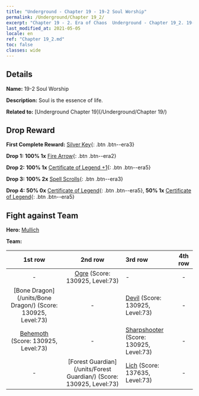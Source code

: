 ```yaml
---
title: "Underground - Chapter 19 - 19-2 Soul Worship"
permalink: /Underground/Chapter 19_2/
excerpt: "Chapter 19 - 2. Era of Chaos  Underground - Chapter 19_2. 19-2 Soul Worship"
last_modified_at: 2021-05-05
locale: en
ref: "Chapter 19_2.md"
toc: false
classes: wide
---
```


## Details

 **Name:** 19-2 Soul Worship

 **Description:** Soul is the essence of life.

 **Related to:** [Underground Chapter 19](/Underground/Chapter 19/)

## Drop Reward

 **First Complete Reward:** [Silver Key](/Items/con_693/){: .btn .btn--era3}

 **Drop 1:** **100% 1x** [Fire Arrow](/Items/her_413/){: .btn .btn--era2}

 **Drop 2:** **100% 1x** [Certificate of Legend +1](/Items/mat_74/){: .btn .btn--era5}

 **Drop 3:** **100% 2x** [Spell Scrolls](/Items/con_694/){: .btn .btn--era3}

 **Drop 4:** **50% 0x** [Certificate of Legend](/Items/mat_67/){: .btn .btn--era5}, **50% 1x** [Certificate of Legend](/Items/mat_67/){: .btn .btn--era5}


## Fight against Team
 **Hero:** [Mullich](/heroes/Mullich/)

 **Team:**


  | 1st row | 2nd row | 3rd row | 4th row |
  |:----:|:----:|:----|:----:|
  | - | [Ogre](/units/Ogre/) (Score: 130925, Level:73)  | - | - |
  | [Bone Dragon](/units/Bone Dragon/) (Score: 130925, Level:73)  | - | [Devil](/units/Devil/) (Score: 130925, Level:73)  | - |
  | [Behemoth](/units/Behemoth/) (Score: 130925, Level:73)  | - | [Sharpshooter](/units/Sharpshooter/) (Score: 130925, Level:73)  | - |
  | - | [Forest Guardian](/units/Forest Guardian/) (Score: 130925, Level:73)  | [Lich](/units/Lich/) (Score: 137635, Level:73)  | - |


